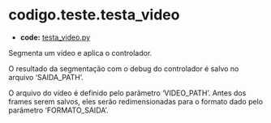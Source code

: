 <a id="codigo-teste-testa-video"></a>

# codigo.teste.testa_video

* **code:**
  [testa_video.py](../../../../codigo/teste/testa_video.py)

<a id="module-codigo.teste.testa_video"></a>

Segmenta um vídeo e aplica o controlador.

O resultado da segmentação com o debug do controlador é salvo no arquivo ‘SAIDA_PATH’.

O arquivo do vídeo é definido pelo parâmetro ‘VIDEO_PATH’. Antes dos frames serem salvos,
eles serão redimensionadas para o formato dado pelo parâmetro ‘FORMATO_SAIDA’.
